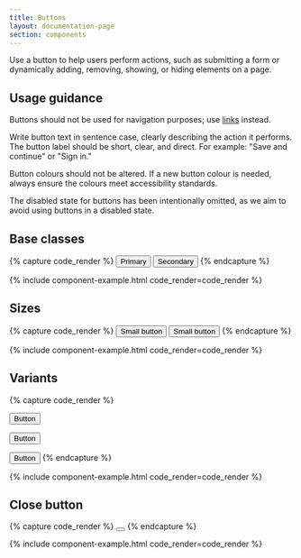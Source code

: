 ```yaml
---
title: Buttons
layout: documentation-page
section: components
---
```


Use a button to help users perform actions, such as submitting a form or dynamically adding, removing, showing, or hiding elements on a page.

## Usage guidance

Buttons should not be used for navigation purposes; use [links](/components/links.html) instead.

Write button text in sentence case, clearly describing the action it performs.
The button label should be short, clear, and direct. For example: "Save and continue" or "Sign in."

Button colours should not be altered. If a new button colour is needed, always ensure the colours meet accessibility standards.

The disabled state for buttons has been intentionally omitted, as we aim to avoid using buttons in a disabled state.

## Base classes

{% capture code_render %}
<button type="button" class="btn btn-primary">Primary</button>
<button type="button" class="btn btn-secondary">Secondary</button>
{% endcapture %}

{% include component-example.html code_render=code_render %}

## Sizes

{% capture code_render %}
<button type="button" class="btn btn-primary btn-sm">Small button</button>
<button type="button" class="btn btn-secondary btn-sm">Small button</button>
{% endcapture %}

{% include component-example.html code_render=code_render %}

## Variants

{% capture code_render %}
<!-- Grassy green -->
<button type="button" class="btn btn-info">Button</button>
<!-- Deep rose -->
<button type="button" class="btn btn-danger">Button</button>
<!-- Honey yellow -->
<button type="button" class="btn btn-success">Button</button>
{% endcapture %}

{% include component-example.html code_render=code_render %}


## Close button

{% capture code_render %}
<button type="button" class="btn-close" aria-label="Close"></button>
{% endcapture %}

{% include component-example.html code_render=code_render %}
